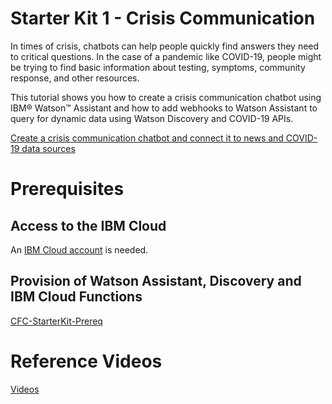 # Starter Kit 1 - Crisis Communication

In times of crisis, chatbots can help people quickly find answers they need to critical questions. In the case of a pandemic like COVID-19, people might be trying to find basic information about testing, symptoms, community response, and other resources.

This tutorial shows you how to create a crisis communication chatbot using IBM® Watson™ Assistant and how to add webhooks to Watson Assistant to query for dynamic data using Watson Discovery and COVID-19 APIs.

[Create a crisis communication chatbot and connect it to news and COVID-19 data sources](https://developer.ibm.com/tutorials/crisis-communication-chatbot-watson-assistant-webhook-integration-discovery-covid-data/)

# Prerequisites

## Access to the IBM Cloud

An [IBM Cloud account](https://ibm.biz/Bdqy3t) is needed. 

## Provision of Watson Assistant, Discovery and IBM Cloud Functions

[CFC-StarterKit-Prereq]()

# Reference Videos

[Videos]()



